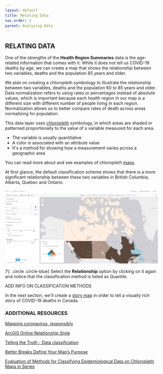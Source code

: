 ```yaml
---
layout: default
title: Relating Data
nav_order: 2
parent: Analyzing Data
---
```


## RELATING DATA

One of the strengths of the **Health Region Summaries** data is the age-related information that comes with it. While it does not tell us COVID-19 deaths by age, we can create a map that shows the relationship between two variables, deaths and the population 85 years and older.

We plan on creating a chloropleth symbology to illustrate the relationship between two variables, deaths and the population 60 to 85 years and older. Data normalization refers to using rates or percentages instead of absolute values, which is important because each health region in our map is a different size with different number of people living in each region. Normalization allows us to better compare rates of death across areas normalizing for population. 

This data layer uses [chloropleth](http://wiki.gis.com/wiki/index.php/Choropleth_map) symbology, in which areas are shaded or patterned proportionally to the value of a variable measured for each area.

- The variable is usually quantitative
- A color is associated with an attribute value
- It's a method for showing how a measurement varies across a geographic area

You can read more about and see examples of chloropleth [maps](https://arcg.is/15Xffe).

At first glance, the default classification scheme shows that there is a more significant relationship between these two variables in British Columbia, Alberta, Quebec and Ontario.

![quantile](https://raw.githubusercontent.com/ubc-library-rc/intro-AGOL/master/content/images/quantile.jpg)

*7*{: .circle .circle-blue} Select the **Relationship** option by clicking on it again and notice that the classification method is listed as Quantile.

ADD INFO ON CLASSIFICATION METHODS 

In the next section, we'll create a [story map](https://storymaps.arcgis.com/stories) in order to tell a visually rich story of COVID-19 deaths in Canada.

### ADDITIONAL RESOURCES

[Mapping coronavirus, responsibly](https://www.esri.com/arcgis-blog/products/product/mapping/mapping-coronavirus-responsibly/)

[ArcGIS Online Relationship Style](https://enterprise.arcgis.com/en/portal/latest/use/style-numbers.htm#ESRI_SECTION1_C7FAB061D60344CAB6AC9A190DAED1D2)

[Telling the Truth - Data classification](http://uxblog.idvsolutions.com/2011/10/telling-truth.html)

[Better Breaks Define Your Map’s Purpose](https://www.esri.com/arcgis-blog/products/arcgis-online/mapping/better-breaks-define-your-maps-purpose/)

[Evaluation of Methods for Classifying Epidemiological Data on Chloropleth Maps in Series](http://php.scripts.psu.edu/users/c/a/cab38/Pub_scans/Brewer-Pickle_2002_Epi-Choropleth-Classing_Annals.pdf)















